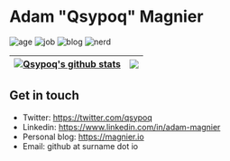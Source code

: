 # Adam "Qsypoq" Magnier

![age](https://img.shields.io/badge/Age-32-informational)
![job](https://img.shields.io/badge/Working%20as-TechOps%20Infra-informational)
![blog](https://img.shields.io/badge/Blogger-Sporadic-informational)
![nerd](https://img.shields.io/badge/Nerd-Full%20Time-informational)

| <a href="https://github.com/anuraghazra/github-readme-stats"><img align="center" src="https://github-readme-stats.vercel.app/api?username=qsypoq&?count_private=true&langs_count=6&show_icons=true&include_all_commits=true&hide_border=true" alt="Qsypoq's github stats" /></a> | <a href="https://github.com/anuraghazra/github-readme-stats"><img align="center" src="https://github-readme-stats.vercel.app/api/top-langs/?username=qsypoq&exclude_repo=hid&layout=compact&hide_border=true&?count_private=true&langs_count=6" /></a> |
| ------------- | ------------- |

## Get in touch
- Twitter: https://twitter.com/qsypoq
- Linkedin: https://www.linkedin.com/in/adam-magnier
- Personal blog: https://magnier.io
- Email: github at surname dot io
